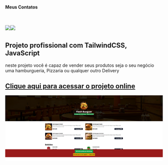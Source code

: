 #### Meus Contatos
# <a href = "mailto:joaodedeusrsfilho@gmail.com"><img src="https://img.shields.io/badge/-Gmail-%23333?style=for-the-badge&logo=gmail&logoColor=white" target="_blank"></a><a href="https://www.linkedin.com/in/joaodedeusrsfilho" target="_blank"><img src="https://img.shields.io/badge/-LinkedIn-%230077B5?style=for-the-badge&logo=linkedin&logoColor=white" target="_blank"></a>
## Projeto profissional com TailwindCSS, JavaScript
neste projeto você é capaz de vender seus produtos
seja o seu negócio uma hamburgueria, Pizzaria ou qualquer outro Delivery
## <a href="https://hamburgueria-sable-nu.vercel.app/" target="_blank"> Clique aqui para acessar o projeto online
<img src="print.png">

